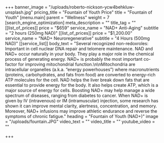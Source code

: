 +++
banner_image = "/uploads/roberto-nickson-ycw4behkluw-unsplash.jpg"
pricing_title = "Fountain of Youth Price"
title = "Fountain of Youth"
[menu.main]
parent = "Wellness"
weight = 7
[search_engine_optimization]
meta_description = ""
title_tag = ""
[[list_of_prices]]
price = "$659"
service_name = "NAD+ Anti-Aging"
subtitle = "2 hours (250mg NAD)"
[[list_of_prices]]
price = "$1,200.00"
service_name = "NAD+ Neuroregenerative"
subtitle = "4 Hours (500mg NAD)"
[[service_list]]
body_text = "Several recognized non-redoxroles: Important in cell nuclear DNA repair and telomere maintenance. NAD and NAD+ occur naturally in your body. They play a major role in the chemical process of generating energy. NAD+ is probably the most important co-factor for improving mitochondrial function.\n\nMitochondria are intracellular organelles (a.k.a. “energy powerhouses”) where macronutrients (proteins, carbohydrates, and fats from food) are converted to energy-rich ATP molecules for the cell. NAD helps the liver break down fats that are essential to provide energy for the body. It also helps create ATP, which is a major source of energy for cells. Boosting NAD+ may help manage a wide spectrum of diseases, ranging from diabetes to cancer. When NAD+ is given by IV (intravenous) or IM (intramuscular) injection, some research has shown it can improve mental clarity, alertness, concentration, and memory. Moreover, NAD+ infusions may improve athletic endurance and reverse the symptoms of chronic fatigue."
heading = "Fountain of Youth (NAD+)"
image = "/uploads/fountain.JPG"
video_text = ""
video_title = ""
youtube_video = ""

+++
